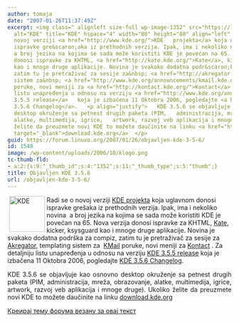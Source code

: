 ```yaml
---
author: tomaja
date: "2007-01-26T11:37:49Z"
excerpt: <img class=" alignleft size-full wp-image-1352" src="https://linuxo.org/wp-content/uploads/2006/10/klogo.png"
  alt="KDE" title="KDE" hspace="4" width="80" height="80" align="left" />Radi se o
  novoj verziji <a href="http://www.kde.org/">KDE   projekta</a> koja uglavnom donosi
  ispravke gre&scaron;aka iz prethodnih verzija. Ipak, ima i nekoliko novina&nbsp;
  a broj jezika na kojima se sada može koristiti KDE je povećan na 65. Nova verzija
  donosi ispravke za KHTML, <a href="http://kate.kde.org/">Kate</a>, kicker, ksysguard
  kao i mnoge druge aplikacije. Novina je svakako dodatna podr&scaron;ka za compiz,
  zatim tu je pretraživač za sesije za&nbsp; <a href="http://akregator.kde.org/">Akregator</a>,   templating
  sistem za&nbsp; <a href="http://www.kde.org/announcements/kmail.kde.org">KMail</a>
  poruke, novi meniji za <a href="http://kontact.kde.org/">Kontact</a> . Za detaljniju
  listu unapređenja u odnosu na verziju <a href="http://www.kde.org/announcements/announce-3.5.5.php">KDE
  3.5.5 release</a>   koja je izbačena 11 Oktobra 2006, pogledajte <a href="http://www.kde.org/announcements/changelogs/changelog3_5_5to3_5_6.php">KDE
  3.5.6 Changelog</a>.   <p align="justify">   KDE 3.5.6 se objavljuje kao osnovno
  desktop okruženje sa petnest drugih paketa (PIM,   administracija, mreža, obrazovanje,
  alatke, multimedija, igrice,   artwork, razvoj veb aplikacija i mnoge druge). Ukoliko
  želite da preuzmete novi KDE to možete daučinite na linku <a href="http://download.kde.org/binarydownload.html?url=/stable/3.5.6/"
  target="_blank">download.kde.org</a>  </p>
guid: https://forum.linuxo.org/2007/01/26/objavljen-kde-3-5-6/
id: 1548
image: /wp-content/uploads/2006/10/klogo.png
tc-thumb-fld:
- a:2:{s:9:"_thumb_id";s:4:"1352";s:11:"_thumb_type";s:5:"thumb";}
title: Objavljen KDE 3.5.6
url: /objavljen-kde-3-5-6/
---
```

<img class=" alignleft size-full wp-image-1352" src="https://linuxo.org/wp-content/uploads/2006/10/klogo.png" alt="KDE" title="KDE" hspace="4" width="80" height="80" align="left" />Radi se o novoj verziji [KDE projekta](http://www.kde.org/) koja uglavnom donosi ispravke gre&scaron;aka iz prethodnih verzija. Ipak, ima i nekoliko novina&nbsp; a broj jezika na kojima se sada može koristiti KDE je povećan na 65. Nova verzija donosi ispravke za KHTML, [Kate](http://kate.kde.org/), kicker, ksysguard kao i mnoge druge aplikacije. Novina je svakako dodatna podr&scaron;ka za compiz, zatim tu je pretraživač za sesije za&nbsp; [Akregator](http://akregator.kde.org/), templating sistem za&nbsp; [KMail](http://www.kde.org/announcements/kmail.kde.org) poruke, novi meniji za [Kontact](http://kontact.kde.org/) . Za detaljniju listu unapređenja u odnosu na verziju [KDE 3.5.5 release](http://www.kde.org/announcements/announce-3.5.5.php) koja je izbačena 11 Oktobra 2006, pogledajte [KDE 3.5.6 Changelog](http://www.kde.org/announcements/changelogs/changelog3_5_5to3_5_6.php). 

<p align="justify">
  KDE 3.5.6 se objavljuje kao osnovno desktop okruženje sa petnest drugih paketa (PIM, administracija, mreža, obrazovanje, alatke, multimedija, igrice, artwork, razvoj veb aplikacija i mnoge druge). Ukoliko želite da preuzmete novi KDE to možete daučinite na linku <a href="http://download.kde.org/binarydownload.html?url=/stable/3.5.6/" target="_blank">download.kde.org</a>
</p>

<!--break-->

[Креирај тему форума везану за овај текст](https://linuxo.org/nova-tema-na-forumu/?se_pid=1548)